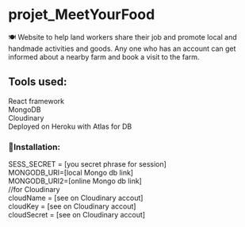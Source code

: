 # projet_MeetYourFood
🍽 Website to help land workers share their job and promote local and handmade activities and goods. Any one who has an account can get informed about a nearby farm and book a visit to the farm.

## Tools used: 
React framework  
MongoDB  
Cloudinary  
Deployed on Heroku with Atlas for DB

### 🔧Installation: 
SESS_SECRET = [you secret phrase for session]  
MONGODB_URI=[local Mongo db link]  
MONGODB_URI2=[online Mongo db link]  
//for Cloudinary   
cloudName = [see on Cloudinary accout]   
cloudKey = [see on Cloudinary accout]   
cloudSecret = [see on Cloudinary accout]  
